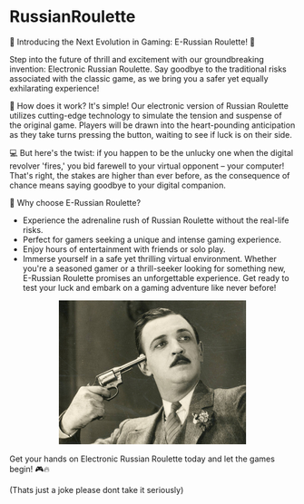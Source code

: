 # RussianRoulette
🎲 Introducing the Next Evolution in Gaming: E-Russian Roulette! 🎲

Step into the future of thrill and excitement with our groundbreaking invention: Electronic Russian Roulette. Say goodbye to the traditional risks associated with the classic game, as we bring you a safer yet equally exhilarating experience!

🔌 How does it work? It's simple! Our electronic version of Russian Roulette utilizes cutting-edge technology to simulate the tension and suspense of the original game. Players will be drawn into the heart-pounding anticipation as they take turns pressing the button, waiting to see if luck is on their side.

💻 But here's the twist: if you happen to be the unlucky one when the digital revolver 'fires,' you bid farewell to your virtual opponent – your computer! That's right, the stakes are higher than ever before, as the consequence of chance means saying goodbye to your digital companion.

🚀 Why choose E-Russian Roulette?

* Experience the adrenaline rush of Russian Roulette without the real-life risks.
* Perfect for gamers seeking a unique and intense gaming experience.
* Enjoy hours of entertainment with friends or solo play.
* Immerse yourself in a safe yet thrilling virtual environment.
Whether you're a seasoned gamer or a thrill-seeker looking for something new, E-Russian Roulette promises an unforgettable experience. Get ready to test your luck and embark on a gaming adventure like never before!

<p align="center">
  <img src="game.png">
</p>
Get your hands on Electronic Russian Roulette today and let the games begin! 🎮🔥

(Thats just a joke please dont take it seriously)
